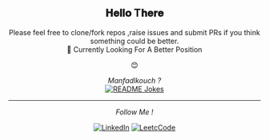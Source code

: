 <div align="center">
<h2> 𝐇𝐞𝐥𝐥𝐨 T𝐡𝐞𝐫𝐞 </h2>
</div>

<div align="center">
Please feel free to clone/fork repos ,raise issues and submit PRs if you think something could be better. <br>
🌱 Currently Looking For A Better Position 

😊

</div>

<div align="center">


<i>Manfadlkouch ? </i><br>
<a  href="https://readme-jokes.vercel.app"><img align="center" src="https://readme-jokes.vercel.app/api" alt="README Jokes"></a>

---


<i>Follow Me !</i><br>



<a href="https://www.linkedin.com/in/helmipl/?originalSubdomain=tn" target="_blank"><img src="https://img.shields.io/badge/LinkedIn-%230077B5.svg?&style=flat-square&logo=linkedin&logoColor=white" alt="LinkedIn"></a>
  <a href="https://leetcode.com/HelmiDev/" target="_blank"><img src="https://img.shields.io/badge/LeetCode-%230A0A0A.svg?&style=flat-square&logo=CPto&logoColor=black" alt="LeetcCode"></a>
</div>

